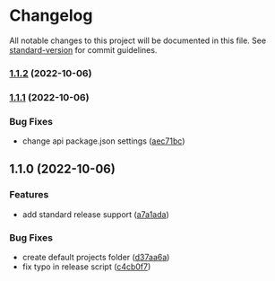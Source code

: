 # Changelog

All notable changes to this project will be documented in this file. See [standard-version](https://github.com/conventional-changelog/standard-version) for commit guidelines.

### [1.1.2](https://github.com/eduardo-paes/CopetSystem/compare/v1.1.1...v1.1.2) (2022-10-06)

### [1.1.1](https://github.com/eduardo-paes/CopetSystem/compare/v1.1.0...v1.1.1) (2022-10-06)


### Bug Fixes

* change api package.json settings ([aec71bc](https://github.com/eduardo-paes/CopetSystem/commit/aec71bc2e6ad3f9737f5ef280921e36e558f27ad))

## 1.1.0 (2022-10-06)


### Features

* add standard release support ([a7a1ada](https://github.com/eduardo-paes/CopetSystem/commit/a7a1adae18637bf2baea48bace9104363004fc0e))


### Bug Fixes

* create default projects folder ([d37aa6a](https://github.com/eduardo-paes/CopetSystem/commit/d37aa6a1a099d2423be9a92573e7de617ba71d01))
* fix typo in release script ([c4cb0f7](https://github.com/eduardo-paes/CopetSystem/commit/c4cb0f754da52447ec65eb584a3905c518d01bd3))
